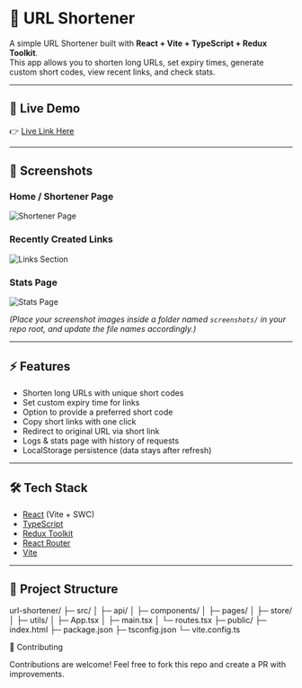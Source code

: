 # 🔗 URL Shortener

A simple URL Shortener built with **React + Vite + TypeScript + Redux Toolkit**.  
This app allows you to shorten long URLs, set expiry times, generate custom short codes, view recent links, and check stats.

---

## 🚀 Live Demo
👉 [Live Link Here](https://your-deployed-link.com)  


---

## 📸 Screenshots

### Home / Shortener Page
![Shortener Page](./screenshots/shortener-page.png)

### Recently Created Links
![Links Section](./screenshots/links-section.png)

### Stats Page
![Stats Page](./screenshots/stats-page.png)

*(Place your screenshot images inside a folder named `screenshots/` in your repo root, and update the file names accordingly.)*

---

## ⚡ Features
- Shorten long URLs with unique short codes
- Set custom expiry time for links
- Option to provide a preferred short code
- Copy short links with one click
- Redirect to original URL via short link
- Logs & stats page with history of requests
- LocalStorage persistence (data stays after refresh)

---

## 🛠️ Tech Stack
- [React](https://react.dev/) (Vite + SWC)
- [TypeScript](https://www.typescriptlang.org/)
- [Redux Toolkit](https://redux-toolkit.js.org/)
- [React Router](https://reactrouter.com/)
- [Vite](https://vitejs.dev/)

---

## 📂 Project Structure
url-shortener/
├─ src/
│ ├─ api/
│ ├─ components/
│ ├─ pages/
│ ├─ store/
│ ├─ utils/
│ ├─ App.tsx
│ ├─ main.tsx
│ └─ routes.tsx
├─ public/
├─ index.html
├─ package.json
├─ tsconfig.json
└─ vite.config.ts

🤝 Contributing

Contributions are welcome!
Feel free to fork this repo and create a PR with improvements.
